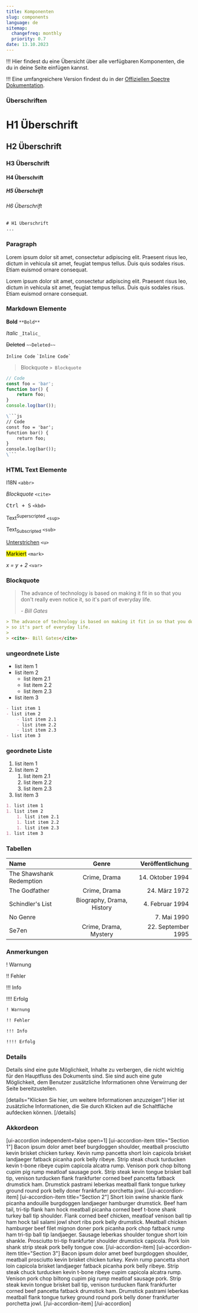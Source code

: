 ```yaml
---
title: Komponenten
slug: components
language: de
sitemap:
  changefreq: monthly
  priority: 0.7
date: 13.10.2023
---
```


!!! Hier findest du eine Übersicht über alle verfügbaren Komponenten, die du in deine Seite einfügen kannst.

!!! Eine umfangreichere Version findest du in der [Offiziellen Spectre Dokumentation](https://picturepan2.github.io/spectre/elements.html).

### Überschriften

# H1 Überschrift

## H2 Überschrift

### H3 Überschrift

#### H4 Überschrift

##### H5 Überschrift

###### H6 Überschrift

```html
# H1 Überschrift
...
```

### Paragraph

Lorem ipsum dolor sit amet, consectetur adipiscing elit. Praesent risus leo, dictum in vehicula sit amet, feugiat tempus tellus. Duis quis sodales risus.
Etiam euismod ornare consequat.

Lorem ipsum dolor sit amet, consectetur adipiscing elit. Praesent risus leo, dictum in vehicula sit amet, feugiat tempus tellus. Duis quis sodales risus. Etiam euismod ornare consequat.

### Markdown Elemente

**Bold** `**Bold**`

_Italic_ `_Italic_`

~~Deleted~~ `~~Deleted~~`

`Inline Code` `` `Inline Code` ``

> Blockquote `> Blockquote`

```js
// Code
const foo = 'bar';
function bar() {
    return foo;
}
console.log(bar());
```

```markdown
\```js
// Code
const foo = 'bar';
function bar() {
    return foo;
}
console.log(bar());
\```
```

### HTML Text Elemente

<abbr>I18N</abbr> `<abbr>`

<cite>Blockquote</cite> `<cite>`

<kbd>Ctrl + S</kbd> `<kbd>`

Text<sup>Superscripted</sup> `<sup>`

Text<sub>Subscripted</sub> `<sub>`

<u>Unterstrichen</u> `<u>`

<mark>Markiert</mark> `<mark>`

<var>x = y + 2</var> `<var>`

### Blockquote

> The advance of technology is based on making it fit in so that you don't really even notice it,
> so it's part of everyday life.
>
> <cite>- Bill Gates</cite>

```markdown
> The advance of technology is based on making it fit in so that you don't really even notice it,
> so it's part of everyday life.
>
> <cite>- Bill Gates</cite>
```

### ungeordnete Liste

- list item 1
- list item 2
  - list item 2.1
  - list item 2.2
  - list item 2.3
- list item 3

```markdown
- list item 1
- list item 2
    - list item 2.1
    - list item 2.2
    - list item 2.3
- list item 3
```

### geordnete Liste

1. list item 1
1. list item 2
    1. list item 2.1
    1. list item 2.2
    1. list item 2.3
1. list item 3

```markdown
1. list item 1
1. list item 2
    1. list item 2.1
    1. list item 2.2
    1. list item 2.3
1. list item 3
```

### Tabellen

| Name                     |           Genre           |   Veröffentlichung |
|:-------------------------|:-------------------------:|-------------------:|
| The Shawshank Redemption |       Crime, Drama        |   14. Oktober 1994 |
| The Godfather            |       Crime, Drama        |      24. März 1972 |
| Schindler's List         | Biography, Drama, History |    4. Februar 1994 |
| No Genre                 |                           |        7. Mai 1990 |
| Se7en                    |   Crime, Drama, Mystery   | 22. September 1995 |

### Anmerkungen

! Warnung

!! Fehler

!!! Info

!!!! Erfolg

```markdown
! Warnung

!! Fehler

!!! Info

!!!! Erfolg
```

### Details

Details sind eine gute Möglichkeit, Inhalte zu verbergen, die nicht wichtig für den Hauptfluss des Dokuments sind. Sie sind auch eine gute Möglichkeit, dem Benutzer zusätzliche Informationen ohne Verwirrung der Seite bereitzustellen.

[details="Klicken Sie hier, um weitere Informationen anzuzeigen"]
Hier ist zusätzliche Informationen, die Sie durch Klicken auf die Schaltfläche aufdecken können.
[/details]

### Akkordeon

[ui-accordion independent=false open=1]
[ui-accordion-item title="Section 1"]
Bacon ipsum dolor amet beef burgdoggen shoulder, meatball prosciutto kevin brisket chicken turkey. Kevin rump pancetta short loin capicola brisket landjaeger fatback picanha pork belly ribeye. Strip steak chuck turducken kevin t-bone ribeye cupim capicola alcatra rump. Venison pork chop biltong cupim pig rump meatloaf sausage pork. Strip steak kevin tongue brisket ball tip, venison turducken flank frankfurter corned beef pancetta fatback drumstick ham. Drumstick pastrami leberkas meatball flank tongue turkey ground round pork belly doner frankfurter porchetta jowl.
[/ui-accordion-item]
[ui-accordion-item title="Section 2"]
Short loin swine shankle flank picanha andouille burgdoggen landjaeger hamburger drumstick. Beef ham tail, tri-tip flank ham hock meatball picanha corned beef t-bone shank turkey ball tip shoulder. Flank corned beef chicken, meatloaf venison ball tip ham hock tail salami jowl short ribs pork belly drumstick. Meatball chicken hamburger beef filet mignon doner pork picanha pork chop fatback rump ham tri-tip ball tip landjaeger. Sausage leberkas shoulder tongue short loin shankle. Prosciutto tri-tip frankfurter shoulder drumstick capicola. Pork loin shank strip steak pork belly tongue cow.
[/ui-accordion-item]
[ui-accordion-item title="Section 3"]
Bacon ipsum dolor amet beef burgdoggen shoulder, meatball prosciutto kevin brisket chicken turkey. Kevin rump pancetta short loin capicola brisket landjaeger fatback picanha pork belly ribeye. Strip steak chuck turducken kevin t-bone ribeye cupim capicola alcatra rump. Venison pork chop biltong cupim pig rump meatloaf sausage pork. Strip steak kevin tongue brisket ball tip, venison turducken flank frankfurter corned beef pancetta fatback drumstick ham. Drumstick pastrami leberkas meatball flank tongue turkey ground round pork belly doner frankfurter porchetta jowl.
[/ui-accordion-item]
[/ui-accordion]
